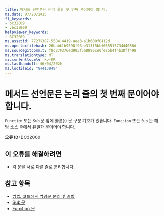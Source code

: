 ```yaml
---
title: 메서드 선언문은 논리 줄의 첫 번째 문이어야 합니다.
ms.date: 07/20/2015
f1_keywords:
- bc32009
- vbc32009
helpviewer_keywords:
- BC32009
ms.assetid: 77275387-5584-4419-aee3-a1b600f0412d
ms.openlocfilehash: 26bab61b9590f93ee313f5bb6065515734d4088d
ms.sourcegitcommit: f8c270376ed905f6a8896ce0fe25b4f4b38ff498
ms.translationtype: MT
ms.contentlocale: ko-KR
ms.lasthandoff: 06/04/2020
ms.locfileid: "84413949"
---
```

# <a name="method-declaration-statements-must-be-the-first-on-a-logical-line"></a>메서드 선언문은 논리 줄의 첫 번째 문이어야 합니다.
`Function` 또는 `Sub` 문 앞에 콜론(:) 문 구분 기호가 있습니다. `Function` 또는 `Sub` 는 해당 소스 줄에서 유일한 문이어야 합니다.  
  
 **오류 ID:** BC32009  
  
## <a name="to-correct-this-error"></a>이 오류를 해결하려면  
  
- 각 문을 서로 다른 줄로 분리합니다.  
  
## <a name="see-also"></a>참고 항목

- [방법: 코드에서 명령문 분리 및 결합](../programming-guide/program-structure/how-to-break-and-combine-statements-in-code.md)
- [Sub 문](../language-reference/statements/sub-statement.md)
- [Function 문](../language-reference/statements/function-statement.md)
